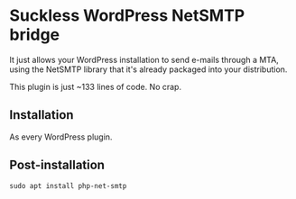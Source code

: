 # Suckless WordPress NetSMTP bridge

It just allows your WordPress installation to send e-mails through a MTA, using the NetSMTP library that it's already packaged into your distribution.

This plugin is just ~133 lines of code. No crap.

## Installation

As every WordPress plugin.

## Post-installation

	sudo apt install php-net-smtp

